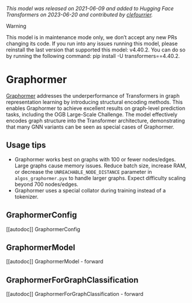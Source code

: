 <!--Copyright 2022 The HuggingFace Team and Microsoft. All rights reserved.

Licensed under the MIT License; you may not use this file except in compliance with
the License.

Unless required by applicable law or agreed to in writing, software distributed under the License is distributed on
an "AS IS" BASIS, WITHOUT WARRANTIES OR CONDITIONS OF ANY KIND, either express or implied. See the License for the
specific language governing permissions and limitations under the License.

⚠️ Note that this file is in Markdown but contain specific syntax for our doc-builder (similar to MDX) that may not be
rendered properly in your Markdown viewer.

-->
*This model was released on 2021-06-09 and added to Hugging Face Transformers on 2023-06-20 and contributed by [clefourrier](https://huggingface.co/clefourrier).*

> [!WARNING]
> This model is in maintenance mode only, we don’t accept any new PRs changing its code. If you run into any issues running this model, please reinstall the last version that supported this model: v4.40.2. You can do so by running the following command: pip install -U transformers==4.40.2.

# Graphormer

[Graphormer](https://huggingface.co/papers/2106.05234) addresses the underperformance of Transformers in graph representation learning by introducing structural encoding methods. This enables Graphormer to achieve excellent results on graph-level prediction tasks, including the OGB Large-Scale Challenge. The model effectively encodes graph structure into the Transformer architecture, demonstrating that many GNN variants can be seen as special cases of Graphormer.

## Usage tips

- Graphormer works best on graphs with 100 or fewer nodes/edges. Large graphs cause memory issues. Reduce batch size, increase RAM, or decrease the `UNREACHABLE_NODE_DISTANCE` parameter in `algos_graphormer.pyx` to handle larger graphs. Expect difficulty scaling beyond 700 nodes/edges.
- Graphormer uses a special collator during training instead of a tokenizer.

## GraphormerConfig

[[autodoc]] GraphormerConfig

## GraphormerModel

[[autodoc]] GraphormerModel
    - forward

## GraphormerForGraphClassification

[[autodoc]] GraphormerForGraphClassification
    - forward

